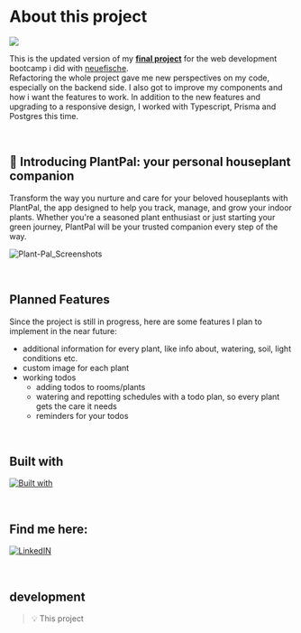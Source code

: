 <h1>About this project </h3><img src="https://img.shields.io/badge/status-in%20progress-green">

<p>
  This is the updated version of my <strong><a href="https://github.com/HenrikeStahlhut/capstone-project">final project</a></strong> for the web development bootcamp i did with <a href="https://www.neuefische.de/en">neuefische</a>. 
  <br/>
  Refactoring the whole project gave me new perspectives on my code, especially on the backend side. I also got to improve my components and how i want the features to work. In addition to the new features and upgrading to a responsive design, I worked with Typescript, Prisma and Postgres this time. 
</p>

<br/>

## 🌱 Introducing PlantPal: your personal houseplant companion 
Transform the way you nurture and care for your beloved houseplants with PlantPal, the app designed to help you track, 
manage, and grow your indoor plants. Whether you're a seasoned plant enthusiast or just starting your green journey, 
PlantPal will be your trusted companion every step of the way.

![Plant-Pal_Screenshots](https://github.com/HenrikeStahlhut/plant-pal-dirty/assets/126799897/0aee665e-7816-407a-9bea-7d9a318211aa)


<br/>

## Planned Features
Since the project is still in progress, here are some features I plan to implement in the near future:
- additional information for every plant, like  info about, watering, soil, light conditions etc.
- custom image for each plant
- working todos
  - adding todos to rooms/plants
  - watering and repotting schedules with a todo plan, so every plant gets the care it needs
  - reminders for your todos

<br/>

## Built with
[![Built with](https://skillicons.dev/icons?i=react,nextjs,ts,styledcomponents,prisma,postgres)](https://skillicons.dev)

<br/>

## Find me here: 
<a href="https://www.linkedin.com/in/henrike-stahlhut-389238249/">![LinkedIN](https://skillicons.dev/icons?i=linkedin)</a>

<br/>

## development

> 💡 This project


